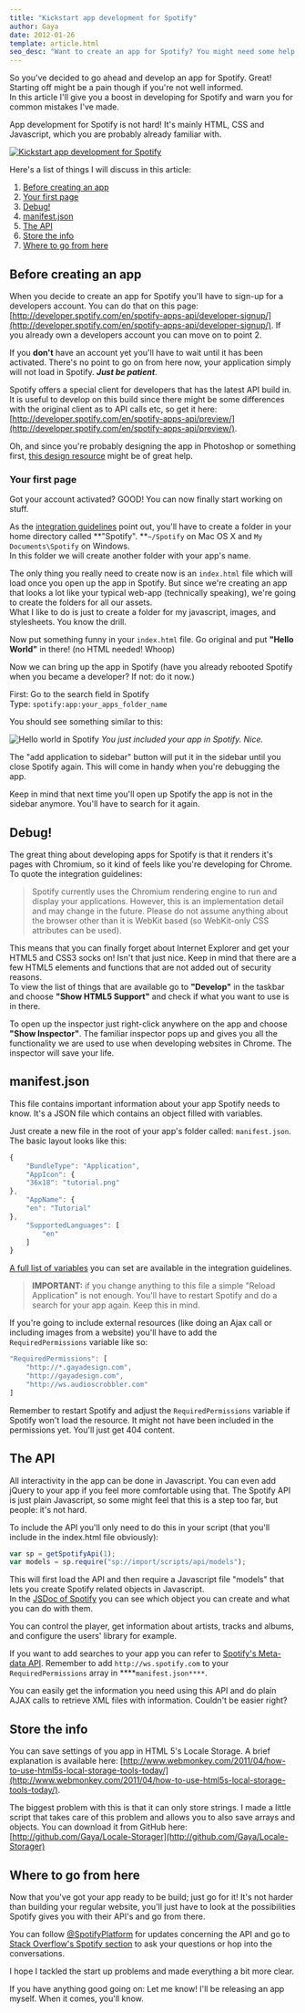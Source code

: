 ```yaml
---
title: "Kickstart app development for Spotify"
author: Gaya
date: 2012-01-26
template: article.html
seo_desc: "Want to create an app for Spotify? You might need some help since there are little tutorials around to get you going. Read this one to get started now."
---
```

So you've decided to go ahead and develop an app for Spotify. Great! Starting off might be a pain though if you're not well informed.  
 In this article I'll give you a boost in developing for Spotify and warn you for common mistakes I've made.

App development for Spotify is not hard! It's mainly HTML, CSS and Javascript, which you are probably already familiar with.

[![Kickstart app development for Spotify](/articles/kickstart-app-development-for-spotify/spotify.jpg "Kickstart app development for Spotify")](http://www.gayadesign.com/diy/kickstart-app-development-for-spotify)

<span class="more"></span>

Here's a list of things I will discuss in this article:

1. [Before creating an app](#before)
2. [Your first page](#yourfirstpage)
3. [Debug!](#debug)
4. [manifest.json](#manifestjson)
5. [The API](#api)
6. [Store the info](#storage)
7. [Where to go from here](#wheretogofromhere)

Before creating an app
----------------------

When you decide to create an app for Spotify you'll have to sign-up for a developers account. You can do that on this page: [http://developer.spotify.com/en/spotify-apps-api/developer-signup/](http://developer.spotify.com/en/spotify-apps-api/developer-signup/). If you already own a developers account you can move on to point 2.

If you **don't** have an account yet you'll have to wait until it has been activated. There's no point to go on from here now, your application simply will not load in Spotify. ***Just be patient***.

Spotify offers a special client for developers that has the latest API build in. It is useful to develop on this build since there might be some differences with the original client as to API calls etc, so get it here: [http://developer.spotify.com/en/spotify-apps-api/preview/](http://developer.spotify.com/en/spotify-apps-api/preview/).

Oh, and since you're probably designing the app in Photoshop or something first, [this design resource](http://developer.spotify.com/download/spotify-apps-api/design_resources.zip) might be of great help.

### Your first page

Got your account activated? GOOD! You can now finally start working on stuff.

As the [integration guidelines](http://developer.spotify.com/download/spotify-apps-api/guidelines/) point out, you'll have to create a folder in your home directory called **"Spotify". **`~/Spotify` on Mac OS X and `My Documents\Spotify` on Windows.  
 In this folder we will create another folder with your app's name.

The only thing you really need to create now is an `index.html` file which will load once you open up the app in Spotify. But since we're creating an app that looks a lot like your typical web-app (technically speaking), we're going to create the folders for all our assets.  
 What I like to do is just to create a folder for my javascript, images, and stylesheets. You know the drill.

Now put something funny in your `index.html` file. Go original and put **"Hello World"** in there! (no HTML needed! Whoop)

Now we can bring up the app in Spotify (have you already rebooted Spotify when you became a developer? If not: do it now.)

First: Go to the search field in Spotify  
 Type: `spotify:app:your_apps_folder_name`

You should see something similar to this:

![Hello world in Spotify](/articles/kickstart-app-development-for-spotify/spotify01.jpg "Hello world in Spotify") *You just included your app in Spotify. Nice.*

The "add application to sidebar" button will put it in the sidebar until you close Spotify again. This will come in handy when you're debugging the app.

Keep in mind that next time you'll open up Spotify the app is not in the sidebar anymore. You'll have to search for it again.

Debug!
------

The great thing about developing apps for Spotify is that it renders it's pages with Chromium, so it kind of feels like you're developing for Chrome. To quote the integration guidelines:

> Spotify currently uses the Chromium rendering engine to run and display your applications. However, this is an implementation detail and may change in the future. Please do not assume anything about the browser other than it is WebKit based (so WebKit-only CSS attributes can be used).

This means that you can finally forget about Internet Explorer and get your HTML5 and CSS3 socks on! Isn't that just nice. Keep in mind that there are a few HTML5 elements and functions that are not added out of security reasons.  
 To view the list of things that are available go to **"Develop"** in the taskbar and choose **"Show HTML5 Support"** and check if what you want to use is in there.

To open up the inspector just right-click anywhere on the app and choose **"Show Inspector"**. The familiar inspector pops up and gives you all the functionality we are used to use when developing websites in Chrome. The inspector will save your life.

manifest.json
-------------

This file contains important information about your app Spotify needs to know. It's a JSON file which contains an object filled with variables.

Just create a new file in the root of your app's folder called: `manifest.json`. The basic layout looks like this:


```javascript
{
    "BundleType": "Application",
    "AppIcon": {
    "36x18": "tutorial.png"
},
    "AppName": {
    "en": "Tutorial"
},
    "SupportedLanguages": [
        "en"
    ]
}
```


[A full list of variables](http://developer.spotify.com/download/spotify-apps-api/guidelines/#applicationmanifest) you can set are available in the integration guidelines.

> **IMPORTANT:** if you change anything to this file a simple "Reload Application" is not enough. You'll have to restart Spotify and do a search for your app again. Keep this in mind.

If you're going to include external resources (like doing an Ajax call or including images from a website) you'll have to add the `RequiredPermissions` variable like so:


```javascript
"RequiredPermissions": [ 
    "http://*.gayadesign.com",
    "http://gayadesign.com",
    "http://ws.audioscrobbler.com" 
]
```


Remember to restart Spotify and adjust the `RequiredPermissions` variable if Spotify won't load the resource. It might not have been included in the permissions yet. You'll just get 404 content.

The API
-------

All interactivity in the app can be done in Javascript. You can even add jQuery to your app if you feel more comfortable using that. The Spotify API is just plain Javascript, so some might feel that this is a step too far, but people: it's not hard.

To include the API you'll only need to do this in your script (that you'll include in the index.html file obviously):


```javascript
var sp = getSpotifyApi(1);
var models = sp.require("sp://import/scripts/api/models");
```


This will first load the API and then require a Javascript file "models" that lets you create Spotify related objects in Javascript.  
 In the [JSDoc of Spotify](http://developer.spotify.com/download/spotify-apps-api/reference/) you can see which object you can create and what you can do with them.

You can control the player, get information about artists, tracks and albums, and configure the users' library for example.

If you want to add searches to your app you can refer to [Spotify's Meta-data API](http://developer.spotify.com/en/metadata-api/overview/). Remember to add `http://ws.spotify.com` to your `RequiredPermissions` array in ****`manifest.json****`.

You can easily get the information you need using this API and do plain AJAX calls to retrieve XML files with information. Couldn't be easier right?

Store the info
--------------

You can save settings of you app in HTML 5's Locale Storage. A brief explanation is available here: [http://www.webmonkey.com/2011/04/how-to-use-html5s-local-storage-tools-today/](http://www.webmonkey.com/2011/04/how-to-use-html5s-local-storage-tools-today/).

The biggest problem with this is that it can only store strings. I made a little script that takes care of this problem and allows you to also save arrays and objects. You can download it from GitHub here:  
[http://github.com/Gaya/Locale-Storager](http://github.com/Gaya/Locale-Storager)

Where to go from here
---------------------

Now that you've got your app ready to be build; just go for it! It's not harder than building your regular website, you'll just have to look at the possibilities Spotify gives you with their API's and go from there.

You can follow [@SpotifyPlatform](http://www.twitter.com/spotifyplatform) for updates concerning the API and go to [Stack Overflow's Spotify section](http://stackoverflow.com/questions/tagged/spotify) to ask your questions or hop into the conversations.

I hope I tackled the start up problems and made everything a bit more clear.

If you have anything good going on: Let me know! I'll be releasing an app myself. When it comes, you'll know.